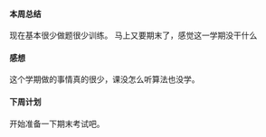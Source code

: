 
#### 本周总结
现在基本很少做题很少训练。
马上又要期末了，感觉这一学期没干什么


#### 感想
这个学期做的事情真的很少，课没怎么听算法也没学。

#### 下周计划
开始准备一下期末考试吧。
